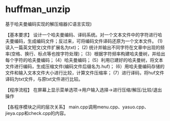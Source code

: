 # huffman_unzip
基于哈夫曼编码实现的解压缩器(C语言实现)

【基本要求】
设计一个哈夫曼编码、译码系统。对一个文本文件中的字符进行哈夫曼编码，生成编码文件；反过来，可将编码文件译码还原为一个文本文件。
(1) 读入一篇英文短文(文件扩展名为txt)；
(2) 统计并输出不同字符在文章中出现的频率(空格、换行、标点等也按字符处理)；
(3）根据字符频率构建哈夫曼树，并给出每个字符的哈夫曼编码；
(4）哈夫曼编码；
(5）利用已建好的哈夫曼树，将文本文件进行编码，生成压缩文件(编码文件后缀名为.huf)；
(6）用哈夫曼编码存储的文件和输入文本文件大小进行比较，计算文件压缩率；
(7）进行译码，将huf文件译码为txt文件，与原txt文件进行比较。

【程序流程】
在屏幕上显示菜单选项→用户输入选择→进行压缩/解压/比较/退出操作

【各程序模块之间的层次关系】
main.cpp调用menu.cpp、yasuo.cpp、jieya.cpp和check.cpp的内容。
 
